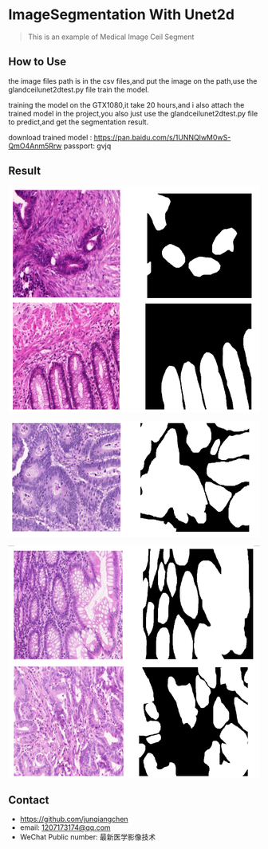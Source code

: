 # ImageSegmentation With Unet2d
> This is an example of Medical Image Ceil Segment

## How to Use

the image files path is in the csv files,and put the image on the path,use the glandceilunet2dtest.py file train the model. 

training the model on the GTX1080,it take 20 hours,and i also attach the trained model in the project,you also just use the glandceilunet2dtest.py file to predict,and get the segmentation result.

download trained model : https://pan.baidu.com/s/1UNNQlwM0wS-QmO4Anm5Rrw passport: gvjq

## Result

![](1.PNG)

![](2.PNG)

![](3.PNG)

## Contact
* https://github.com/junqiangchen
* email: 1207173174@qq.com
* WeChat Public number: 最新医学影像技术
